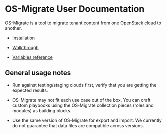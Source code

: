OS-Migrate User Documentation
=============================

OS-Migrate is a tool to migrate tenant content from one OpenStack
cloud to another.

* [Installation](install-from-galaxy.md)

* [Walkthrough](walkthrough.md)

* [Variables reference](configuring-variables.md)


General usage notes
-------------------

* Run against testing/staging clouds first, verify that you are
  getting the expected results.

* OS-Migrate may not fit each use case out of the box. You can craft
  custom playbooks using the OS-Migrate collection pieces (roles and
  modules) as building blocks.

* Use the same version of OS-Migrate for export and import. We
  currently do not guarantee that data files are compatible across
  versions.
